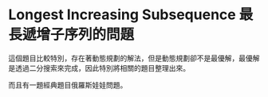 # Longest Increasing Subsequence 最長遞增子序列的問題

這個題目比較特別，存在著動態規劃的解法，但是動態規劃卻不是最優解，最優解是透過二分搜索來完成，因此特別將相關的題目整理出來。

而且有一題經典題目俄羅斯娃娃問題。

